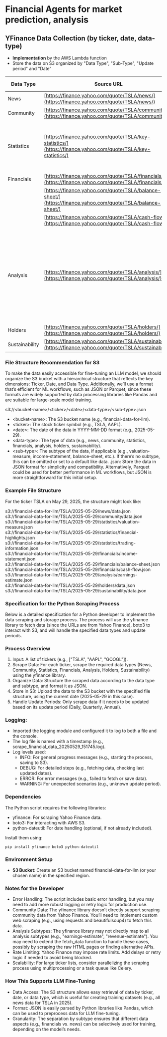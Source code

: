 # Financial Agents for market prediction, analysis

## YFinance Data Collection (by ticker, date, data-type)

- **Implementation** by the AWS Lambda function
- Store the data on S3 organized by "Data Type", "Sub-Type", "Update period" and "Date"

| Data Type      | Source URL                                                                 | Sub-Type                                                                 | Update Period |
|----------------|---------------------------------------------------------------------------|---------------------------------------------------------------------------|---------------|
| News           | [https://finance.yahoo.com/quote/TSLA/news/](https://finance.yahoo.com/quote/TSLA/news/) |                                                                           | Daily         |
| Community      | [https://finance.yahoo.com/quote/TSLA/community/](https://finance.yahoo.com/quote/TSLA/community/) |                                                                           | Daily         |
| Statistics     | [https://finance.yahoo.com/quote/TSLA/key-statistics/](https://finance.yahoo.com/quote/TSLA/key-statistics/) | - Valuation Measure (Quarterly free)<br>- Financial Highlights<br>- Trading Information | Quarterly     |
| Financials     | [https://finance.yahoo.com/quote/TSLA/financials/](https://finance.yahoo.com/quote/TSLA/financials/) | - Income Statement                                                        | Annual, Quarterly |
|                | [https://finance.yahoo.com/quote/TSLA/balance-sheet/](https://finance.yahoo.com/quote/TSLA/balance-sheet/) | - Balance Sheet                                                           | Annual, Quarterly |
|                | [https://finance.yahoo.com/quote/TSLA/cash-flow/](https://finance.yahoo.com/quote/TSLA/cash-flow/) | - Cash Flow                                                               | Annual, Quarterly |
| Analysis       | [https://finance.yahoo.com/quote/TSLA/analysis/](https://finance.yahoo.com/quote/TSLA/analysis/) | Earnings Estimate, Revenue Estimate, Earnings History, EPS Trend, EPS Revisions, Growth Estimates, Top Analysts (%), Upgrades & Downgrades | Daily         |
| Holders        | [https://finance.yahoo.com/quote/TSLA/holders/](https://finance.yahoo.com/quote/TSLA/holders/) |                                                                           | Daily         |
| Sustainability | [https://finance.yahoo.com/quote/TSLA/sustainability/](https://finance.yahoo.com/quote/TSLA/sustainability/) |                                                                           | Daily         |


### File Structure Recommendation for S3

To make the data easily accessible for fine-tuning an LLM model, we should organize the S3 bucket with a hierarchical structure that reflects the key dimensions: Ticker, Date, and Data Type. Additionally, we’ll use a format that’s efficient for ML workflows, such as JSON or Parquet, since these formats are widely supported by data processing libraries like Pandas and are suitable for large-scale model training.

s3://\<bucket-name\>/\<ticker\>/\<date\>/\<data-type\>/\<sub-type\>.json

* \<bucket-name\>: The S3 bucket name (e.g., financial-data-for-llm).
* \<ticker\>: The stock ticker symbol (e.g., TSLA, AAPL).
* \<date\>: The date of the data in YYYY-MM-DD format (e.g., 2025-05-29).
* \<data-type\>: The type of data (e.g., news, community, statistics, financials, analysis, holders, sustainability).
* \<sub-type\>: The subtype of the data, if applicable (e.g., valuation-measure, income-statement, balance-sheet, etc.). If there’s no subtype, this can be omitted or set to a default like data.
.json: Store the data in JSON format for simplicity and compatibility. Alternatively, Parquet could be used for better performance in ML workflows, but JSON is more straightforward for this initial setup.

### Example File Structure
For the ticker TSLA on May 29, 2025, the structure might look like:

s3://financial-data-for-llm/TSLA/2025-05-29/news/data.json  
s3://financial-data-for-llm/TSLA/2025-05-29/community/data.json  
s3://financial-data-for-llm/TSLA/2025-05-29/statistics/valuation-measure.json  
s3://financial-data-for-llm/TSLA/2025-05-29/statistics/financial-highlights.json  
s3://financial-data-for-llm/TSLA/2025-05-29/statistics/trading-information.json  
s3://financial-data-for-llm/TSLA/2025-05-29/financials/income-statement.json  
s3://financial-data-for-llm/TSLA/2025-05-29/financials/balance-sheet.json  
s3://financial-data-for-llm/TSLA/2025-05-29/financials/cash-flow.json  
s3://financial-data-for-llm/TSLA/2025-05-29/analysis/earnings-estimate.json  
s3://financial-data-for-llm/TSLA/2025-05-29/holders/data.json  
s3://financial-data-for-llm/TSLA/2025-05-29/sustainability/data.json  

### Specification for the Python Scraping Process
Below is a detailed specification for a Python developer to implement the data scraping and storage process. The process will use the yfinance library to fetch data (since the URLs are from Yahoo Finance), boto3 to interact with S3, and will handle the specified data types and update periods.

### Process Overview
1. Input: A list of tickers (e.g., ["TSLA", "AAPL", "GOOGL"]).
2. Scrape Data: For each ticker, scrape the required data types (News, Community, Statistics, Financials, Analysis, Holders, Sustainability) using the yfinance library.
3. Organize Data: Structure the scraped data according to the data type and subtype, and format it as JSON.
4. Store in S3: Upload the data to the S3 bucket with the specified file structure, using the current date (2025-05-29 in this case).
5. Handle Update Periods: Only scrape data if it needs to be updated based on its update period (Daily, Quarterly, Annual).

### Logging:
* Imported the logging module and configured it to log to both a file and the console.
* The log file is named with a timestamp (e.g., scrape_financial_data_20250529_151745.log).
* Log levels used:
    * INFO: For general progress messages (e.g., starting the process, saving to S3).
    * DEBUG: For detailed steps (e.g., fetching data, checking last updated dates).
    * ERROR: For error messages (e.g., failed to fetch or save data).
    * WARNING: For unexpected scenarios (e.g., unknown update period).
    
### Dependencies
The Python script requires the following libraries:
* yfinance: For scraping Yahoo Finance data.
* boto3: For interacting with AWS S3.
* python-dateutil: For date handling (optional, if not already included).

Install them using:

`
pip install yfinance boto3 python-dateutil
`

### Environment Setup
* **S3 Bucket**: Create an S3 bucket named financial-data-for-llm (or your chosen name) in the specified region.

### Notes for the Developer
* Error Handling: The script includes basic error handling, but you may need to add more robust logging or retry logic for production use.
* Community Data: The yfinance library doesn’t directly support scraping community data from Yahoo Finance. You’ll need to implement custom web scraping (e.g., using requests and beautifulsoup4) to fetch this data.
* Analysis Subtypes: The yfinance library may not directly map to all analysis subtypes (e.g., "earnings-estimate", "revenue-estimate"). You may need to extend the fetch_data function to handle these cases, possibly by scraping the raw HTML pages or finding alternative APIs.
* Rate Limiting: Yahoo Finance may impose rate limits. Add delays or retry logic if needed to avoid being blocked.
* Scalability: For large ticker lists, consider parallelizing the scraping process using multiprocessing or a task queue like Celery.

### How This Supports LLM Fine-Tuning
* Data Access: The S3 structure allows easy retrieval of data by ticker, date, or data type, which is useful for creating training datasets (e.g., all news data for TSLA in 2025).
* Format: JSON is easily parsed by Python libraries like Pandas, which can be used to preprocess data for LLM fine-tuning.
* Granularity: The separation by subtype ensures that different data aspects (e.g., financials vs. news) can be selectively used for training, depending on the model’s needs.

